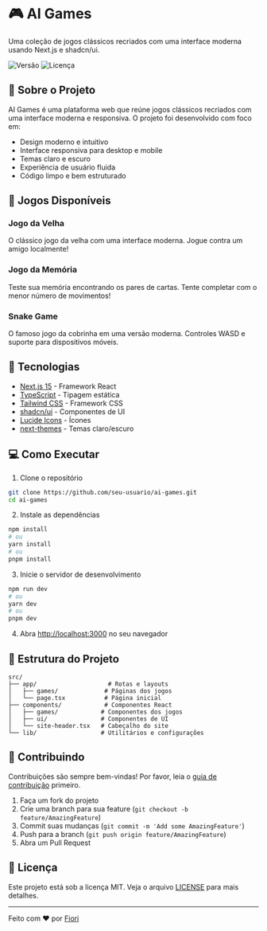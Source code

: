 🎮 AI Games
==========

Uma coleção de jogos clássicos recriados com uma interface moderna usando Next.js e shadcn/ui.

![Versão](https://img.shields.io/badge/versão-0.1.0-blue.svg)
![Licença](https://img.shields.io/badge/licença-MIT-green.svg)

## 🎯 Sobre o Projeto

AI Games é uma plataforma web que reúne jogos clássicos recriados com uma interface moderna e responsiva. O projeto foi desenvolvido com foco em:

- Design moderno e intuitivo
- Interface responsiva para desktop e mobile
- Temas claro e escuro
- Experiência de usuário fluida
- Código limpo e bem estruturado

## 🎲 Jogos Disponíveis

### Jogo da Velha
O clássico jogo da velha com uma interface moderna. Jogue contra um amigo localmente!

### Jogo da Memória
Teste sua memória encontrando os pares de cartas. Tente completar com o menor número de movimentos!

### Snake Game
O famoso jogo da cobrinha em uma versão moderna. Controles WASD e suporte para dispositivos móveis.

## 🚀 Tecnologias

- [Next.js 15](https://nextjs.org/) - Framework React
- [TypeScript](https://www.typescriptlang.org/) - Tipagem estática
- [Tailwind CSS](https://tailwindcss.com/) - Framework CSS
- [shadcn/ui](https://ui.shadcn.com/) - Componentes de UI
- [Lucide Icons](https://lucide.dev/) - Ícones
- [next-themes](https://github.com/pacocoursey/next-themes) - Temas claro/escuro

## 💻 Como Executar

1. Clone o repositório
```bash
git clone https://github.com/seu-usuario/ai-games.git
cd ai-games
```

2. Instale as dependências
```bash
npm install
# ou
yarn install
# ou
pnpm install
```

3. Inicie o servidor de desenvolvimento
```bash
npm run dev
# ou
yarn dev
# ou
pnpm dev
```

4. Abra [http://localhost:3000](http://localhost:3000) no seu navegador

## 📁 Estrutura do Projeto

```
src/
├── app/                    # Rotas e layouts
│   ├── games/             # Páginas dos jogos
│   └── page.tsx           # Página inicial
├── components/            # Componentes React
│   ├── games/            # Componentes dos jogos
│   ├── ui/               # Componentes de UI
│   └── site-header.tsx   # Cabeçalho do site
└── lib/                  # Utilitários e configurações
```

## 🤝 Contribuindo

Contribuições são sempre bem-vindas! Por favor, leia o [guia de contribuição](CONTRIBUTING.md) primeiro.

1. Faça um fork do projeto
2. Crie uma branch para sua feature (`git checkout -b feature/AmazingFeature`)
3. Commit suas mudanças (`git commit -m 'Add some AmazingFeature'`)
4. Push para a branch (`git push origin feature/AmazingFeature`)
5. Abra um Pull Request

## 📝 Licença

Este projeto está sob a licença MIT. Veja o arquivo [LICENSE](LICENSE) para mais detalhes.

---

Feito com ❤️ por [Fiori](https://github.com/Fiori)

